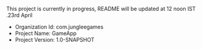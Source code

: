 This project is currently in progress,
README will be updated at 12 noon IST .23rd April

- Organization Id: com.jungleegames
- Project Name: GameApp
- Project Version: 1.0-SNAPSHOT

